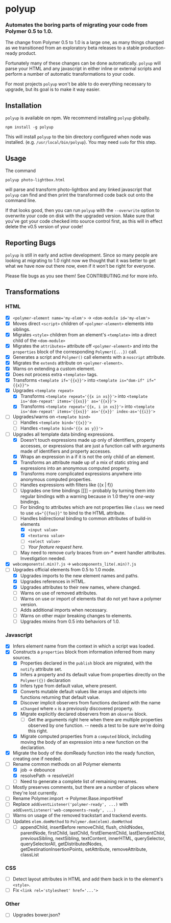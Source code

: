 # polyup

### Automates the boring parts of migrating your code from Polymer 0.5 to 1.0.

The change from Polymer 0.5 to 1.0 is a large one, as many things changed as we
transitioned from an exploratory beta releases to a stable production-ready
product.

Fortunately many of these changes can be done automatically. `polyup` will
parse your HTML and any javascript in either inline or external scripts and
perform a number of automatic transformations to your code.

For most projects `polyup` won't be able to do everything necessary to upgrade,
but its goal is to make it way easier.

## Installation

`polyup` is available on npm. We recommend installing `polyup` globally.

    npm install -g polyup

This will install `polyup` to the bin directory configured when node was
installed. (e.g. `/usr/local/bin/polyup`).  You may need `sudo`
for this step.

## Usage

The command

    polyup photo-lightbox.html

will parse and transform photo-lightbox and any linked javascript that `polyup`
can find and then print the transformed code back out onto the command line.

If that looks good, then you can run `polyup` with the `--overwrite` option to
overwrite your code on disk with the upgraded version. Make sure that you've
got your code checked into source control first, as this will in effect delete
the v0.5 version of your code!

## Reporting Bugs

`polyup` is still in early and active development. Since so many people are looking at migrating to 1.0 right now we thought that it was better to get what
we have now out there now, even if it won't be right for everyone.

Please file bugs as you see them! See CONTRIBUTING.md for more info.

## Transformations

### HTML
- [x] `<polymer-element name='my-elem'>` -> `<dom-module id='my-elem'>`
- [x] Moves direct `<script>` children of `<polymer-element>` elements into
      siblings.
- [x] Migrates `<style>` children from an element's `<template>` into a direct
      child of the `<dom-module>`
- [x] Migrates the `attributes=` attribute off `<polymer-element>` and into
      the `properties` block of the corresponding `Polymer({...})` call.
- [x] Generates a script and `Polymer()` call elements with a `noscript`
      attribute.
- [x] Migrates the `extends` attribute on `<polymer-element>`.
- [x] Warns on extending a custom element.
- [x] Does not process extra `<template>` tags.
- [x] Transforms `<template if='{{x}}'>` into
      `<template is="dom-if" if="{{x}}">`
- [x] Upgrades `<template repeat>`
  - [x] Transforms `<template repeat='{{x in xs}}'>` into
        `<template is='dom-repeat' items='{{xs}}' as='{{x}}'>`
  - [x] Transforms `<template repeat='{{x, i in xs}}'>` into
        `<template is='dom-repeat' items='{{xs}}' as='{{x}}' index-as='{{i}}'>`
- [ ] Upgrades/warns on `<template bind>`
  - [ ] Handles `<template bind='{{x}}'>`
  - [ ] Handles `<template bind='{{x as y}}'>`
- [ ] Upgrades all template data binding expressions.
  - [x] Doesn't touch expressions made up only of identifiers, property
        accesses, or expressions that are just a function call with arguments
        made of identifiers and property accesses.
  - [x] Wraps an expression in a <span> if it is not the only child of an
        element.
  - [x] Transforms an attribute made up of a mix of static string and
        expressions into an anonymous computed property.
  - [x] Transforms more complicated expressions anywhere into anonymous
        computed properties.
  - [ ] Handles expressions with filters like {{x | f}}
  - [ ] Upgrades one time bindings [[]] – probably by turning them into
        regular bindings with a warning because in 1.0 they're *one-way*
        bindings.
  - [ ] For binding to attributes which are not properties like `class` we need
        to use `x$="{{foo}}"` to bind to the HTML attribute.
  - [ ] Handles bidirectional binding to common attributes of build-in elements
    - [x] `<input value>`
    - [x] `<textarea value>`
    - [ ] `<select value>`
    - [ ] *Your feature request here.*
  - [ ] May need to remove curly braces from on-* event handler attributes.
        Investigation needed.

- [x] `webcomponents(.min)?.js` -> `webcomponents_lite(.min)?.js`
- [ ] Upgrades official elements from 0.5 to 1.0 mode.
  - [x] Upgrades imports to the new element names and paths.
  - [x] Upgrades references in HTML.
  - [x] Upgrades attributes to their new names, where changed.
  - [ ] Warns on use of removed attributes.
  - [ ] Warns on use or import of elements that do not yet have a polymer
        version.
  - [ ] Adds additional imports when necessary.
  - [ ] Warns on other major breaking changes to elements.
  - [ ] Upgrades mixins from 0.5 into behaviors of 1.0.

### Javascript
- [x] Infers element name from the context in which a script was loaded.
- [x] Constructs a `properties` block from information inferred from many
      sources.
  - [x] Properties declared in the `publish` block are migrated, with the
        `notify` attribute set.
  - [x] Infers a property and its default value from properties directly
        on the `Polymer({})` declaration
  - [x] Infers type from default value, where present.
  - [x] Converts mutable default values like arrays and objects into
        functions returning that default value.
  - [x] Discover implicit observers from functions declared with the name
        `xChanged` where `x` is a previously discovered property.
  - [x] Migrate explicitly declared observers from an `observe` block.
    - [ ] Get the arguments right here when there are multiple properties
          observed by one function. -- needs a test to be sure we're doing this
          right.
  - [x] Migrate computed properties from a `computed` block, including
        moving the body of an expression into a new function on the
        declaration.
- [x] Migrate the body of the domReady function into the ready function,
      creating one if needed.
- [ ] Rename common methods on all Polymer elements
  - [x] job -> debounce
  - [x] resolvePath -> resolveUrl
  - [ ] Need to generate a complete list of remaining renames.
- [ ] Mostly preserves comments, but there are a number of places where
      they're lost currently.
- [ ] Rename Polymer.import -> Polymer.Base.importHref
- [ ] Replace `addEventListener('polymer-ready', ...)` with
      `addEventListener('web-components-ready', ...)`
- [ ] Warns on usage of the removed trackstart and trackend events.
- [ ] Updates `elem.domMethod` to `Polymer.dom(elem).domMethod`
  - [ ] appendChild, insertBefore removeChild, flush, childNodes, parentNode,
        firstChild, lastChild, firstElementChild, lastElementChild,
        previousSibling, nextSibling, textContent, innerHTML, querySelector,
        querySelectorAll, getDistributedNodes, getDestinationInsertionPoints,
        setAttribute, removeAttribute, classList

### CSS
- [ ] Detect layout attributes in HTML and add them back in to the element's
      `<style>`.
- [ ] Fix `<link rel='stylesheet' href='...'>`

### Other
- [ ] Upgrades bower.json?

